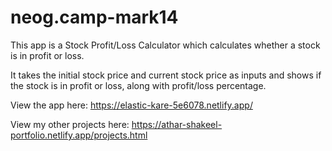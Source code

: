 # neog.camp-mark14

This app is a Stock Profit/Loss Calculator which calculates whether a stock is in profit or loss. 

It takes the initial stock price and current stock price as inputs and shows if the stock is in profit or loss, along with profit/loss percentage. 

View the app here: https://elastic-kare-5e6078.netlify.app/

View my other projects here: https://athar-shakeel-portfolio.netlify.app/projects.html
